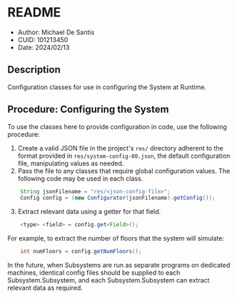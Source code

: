 # README
* Author: Michael De Santis
* CUID: 101213450
* Date: 2024/02/13

## Description
Configuration classes for use in configuring the System at Runtime.

## Procedure: Configuring the System
To use the classes here to provide configuration in code, use the following procedure:
1. Create a valid JSON file in the project's `res/` directory adherent to the format provided in `res/system-config-00.json`, the default configuration file, manipulating values as needed.
2. Pass the file to any classes that require global configuration values. The following code may be used in each class.
```java
    String jsonFilename = "res/<json-config-file>";
    Config config = (new Configurator(jsonFilename).getConfig());
```
3. Extract relevant data using a getter for that field.
```java
    <type> <field> = config.get<Field>();
```
For example, to extract the number of floors that the system will simulate:
```java
    int numFloors = config.getNumFloors();
```

In the future, when Subsystems are run as separate programs on dedicated machines, identical config files should be
supplied to each Subsystem.Subsystem, and each Subsystem.Subsystem can extract relevant data as required.



